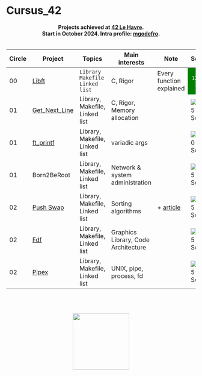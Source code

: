 
# Cursus_42

<p align="center">
	<b>
	Projects achieved at <a href="https://42lehavre.fr/">42 Le Havre</a>.
	<br>
	Start in October 2024. Intra profile: <a href="https://profile.intra.42.fr/users/mgodefro">mgodefro</a>.
	<br><br>
	</b>
</p>
<table align="center">
	<thead>
		<tr>
			<th>Circle</th>
			<th>Project</th>
			<th>Topics</th>
			<th>Main interests</th>
			<th>Note</th>
			<th>Score</th>
		</tr>
	</thead>
	<tbody>
		<tr>
			<td>00</td>
			<td><a href="lien libft">Libft</a></td>
			<td><code>Library</code> <code>Makefile</code> <code>Linked list</code></td>
			<td>C, Rigor</td>
			<td>Every function explained</td>
			<td style="background-color: green; color: white; text-align: center; vertical-align: middle; padding: 10px;">
  <code>125 / 100</code>
</td>
		</tr>
		<tr>
			<td>01</td>
			<td><a href="https://github.com/ulyssegerkens/get_next_line">Get_Next_Line</a></td>
			<td>Library, Makefile, Linked list</td>
			<td>C, Rigor, Memory allocation</td>
			<td></td>
			<td>
				<picture><img src="https://github.com/maximegdfr/42-Cursus/assets/99326326/70ee5416-6694-4b0c-833b-bb410255057a" alt="125 Score" /></picture>
			</td>
		</tr>
		<tr>
			<td>01</td>
			<td><a href="https://github.com/ulyssegerkens/printf">ft_printf</a></td>
			<td>Library, Makefile, Linked list</td>
			<td>variadic args</td>
			<td></td>
			<td>
				<picture><img src="https://github.com/ulyssegerkens/42-Cursus/assets/99326326/2f5ffb87-cc99-4ab2-910e-3b3ac5917541" alt="100 Score" /></picture>
			</td>
		</tr>
		<tr>
			<td>01</td>
			<td>Born2BeRoot</td>
			<td>Library, Makefile, Linked list</td>
			<td>Network & system administration</td>
			<td></td>
			<td>
				<picture><img src="https://github.com/ulyssegerkens/42-Cursus/assets/99326326/70ee5416-6694-4b0c-833b-bb410255057a" alt="125 Score"/></picture>
			</td>
		</tr>
		<tr>
			<td>02</td>
			<td><a href="https://github.com/ulyssegerkens/push_swap">Push Swap</a></td>
			<td>Library, Makefile, Linked list</td>
			<td>Sorting algorithms</td>
			<td>+ <a href="https://medium.com/@ulysse.gerkens/push-swap-in-less-than-4200-operations-c292f034f6c0">article</a></td>
			<td>
				<picture><img src="https://github.com/ulyssegerkens/42-Cursus/assets/99326326/70ee5416-6694-4b0c-833b-bb410255057a" alt="125 Score"/></picture>
			</td>
		</tr>
		<tr>
			<td>02</td>
			<td><a href="https://github.com/ulyssegerkens/so_long">Fdf</a></td>
			<td>Library, Makefile, Linked list</td>
			<td>Graphics Library, Code Architecture</td>
			<td></td>
			<td>
			<picture><img src="https://github.com/ulyssegerkens/42-Cursus/assets/99326326/70ee5416-6694-4b0c-833b-bb410255057a" alt="125 Score"/ </picture>
			</td>
		</tr>
		<tr>
			<td>02</td>
			<td><a href="https://github.com/ulyssegerkens/pipex">Pipex</a></td>
			<td>Library, Makefile, Linked list</td>
			<td>UNIX, pipe, process, fd</td>
			<td></td>
			<td>
				<picture><img src="https://github.com/ulyssegerkens/42-Cursus/assets/99326326/70ee5416-6694-4b0c-833b-bb410255057a" alt="125 Score"/ </picture>
			</td>
		</tr>	
	</tbody>
</table>
<br>
<br>
<p align="center">
	<a href="https://42lehavre.fr/">
	<img  width="150" src="https://github.com/ulyssegerkens/42-Cursus/assets/99326326/2eb721b3-5b33-4703-9922-684aadbbdc76">
	</a>
</p>
<br>
